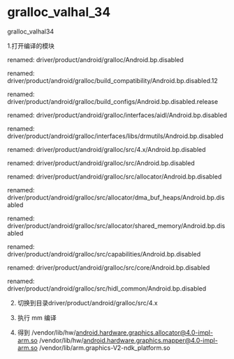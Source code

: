 # gralloc_valhal_34
gralloc_valhal34

1.打开编译的模块

  renamed:    driver/product/android/gralloc/Android.bp.disabled
  
  renamed:    driver/product/android/gralloc/build_compatibility/Android.bp.disabled.12
  
  renamed:    driver/product/android/gralloc/build_configs/Android.bp.disabled.release
  
  renamed:    driver/product/android/gralloc/interfaces/aidl/Android.bp.disabled
  
  renamed:    driver/product/android/gralloc/interfaces/libs/drmutils/Android.bp.disabled
  
  renamed:    driver/product/android/gralloc/src/4.x/Android.bp.disabled
  
  renamed:    driver/product/android/gralloc/src/Android.bp.disabled
  
  renamed:    driver/product/android/gralloc/src/allocator/Android.bp.disabled
  
  renamed:    driver/product/android/gralloc/src/allocator/dma_buf_heaps/Android.bp.disabled
  
  renamed:    driver/product/android/gralloc/src/allocator/shared_memory/Android.bp.disabled
  
  renamed:    driver/product/android/gralloc/src/capabilities/Android.bp.disabled
  
  renamed:    driver/product/android/gralloc/src/core/Android.bp.disabled
  
  renamed:    driver/product/android/gralloc/src/hidl_common/Android.bp.disabled
  
  
2. 切换到目录driver/product/android/gralloc/src/4.x

3. 执行 mm 编译

4. 得到
/vendor/lib/hw/android.hardware.graphics.allocator@4.0-impl-arm.so
/vendor/lib/hw/android.hardware.graphics.mapper@4.0-impl-arm.so
/vendor/lib/arm.graphics-V2-ndk_platform.so
